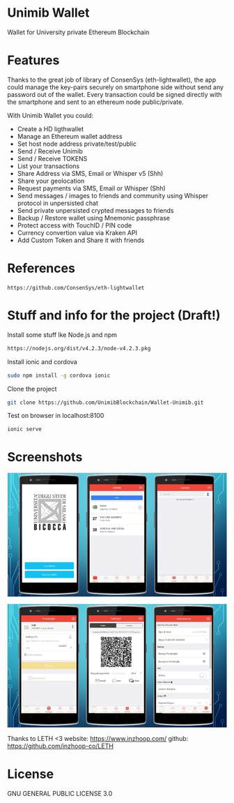 # Unimib Wallet
Wallet for University private Ethereum Blockchain 

# Features
Thanks to the great job of library of ConsenSys (eth-lightwallet), the app could manage the key-pairs securely on smartphone side without send any password out of the wallet.
Every transaction could be signed directly with the smartphone and sent to an ethereum node public/private.

With Unimib Wallet you could:

- Create a HD ligthwallet 
- Manage an Ethereum wallet address
- Set host node address private/test/public
- Send / Receive Unimib
- Send / Receive TOKENS
- List your transactions
- Share Address via SMS, Email or Whisper v5 (Shh)
- Share your geolocation
- Request payments via SMS, Email or Whisper (Shh)
- Send messages / images to friends and community using Whisper protocol in unpersisted chat
- Send private unpersisted crypted messages to friends
- Backup / Restore wallet using Mnemonic passphrase
- Protect access with TouchID / PIN code
- Currency convertion value via Kraken API
- Add Custom Token and Share it with friends

# References
```
https://github.com/ConsenSys/eth-lightwallet
```

# Stuff and info for the project (Draft!)

Install some stuff lke Node.js and npm  
```bash
https://nodejs.org/dist/v4.2.3/node-v4.2.3.pkg
```

Install ionic and cordova
```bash
sudo npm install -g cordova ionic
```

Clone the project
```bash
git clone https://github.com/UnimibBlockchain/Wallet-Unimib.git
```

Test on browser in localhost:8100
```bash
ionic serve
```

# Screenshots

<p align="center">
    <img src="/unimib1.PNG" />
</p>

<p align="center">
    <img src="/unimib2.PNG" />
</p>

Thanks to LETH <3
website: https://www.inzhoop.com/
github: https://github.com/inzhoop-co/LETH
# License
 GNU GENERAL PUBLIC LICENSE 3.0
